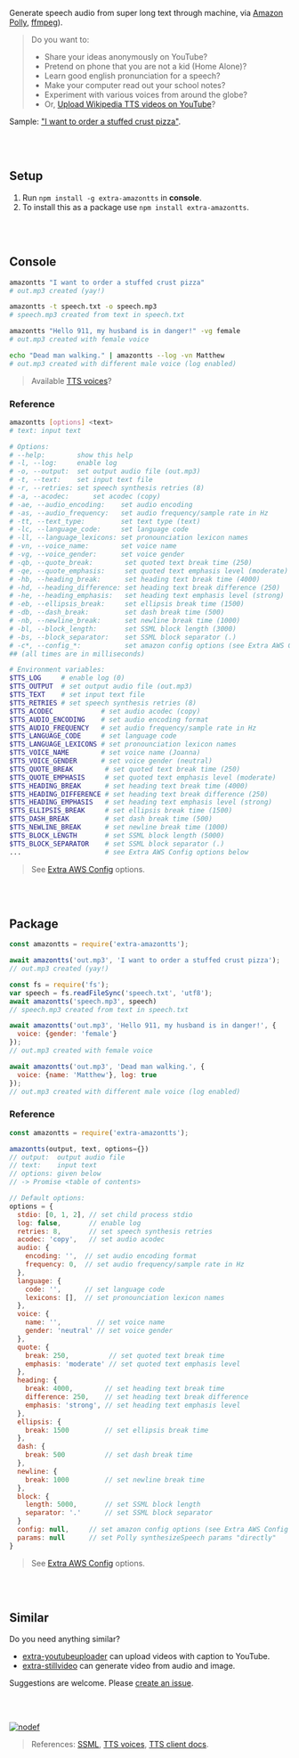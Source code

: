 Generate speech audio from super long text through machine, via [Amazon Polly], [ffmpeg]).
> Do you want to:
> - Share your ideas anonymously on YouTube?
> - Pretend on phone that you are not a kid (Home Alone)?
> - Learn good english pronunciation for a speech?
> - Make your computer read out your school notes?
> - Experiment with various voices from around the globe?
> - Or, [Upload Wikipedia TTS videos on YouTube]?

Sample: ["I want to order a stuffed crust pizza"](https://clyp.it/zyuywxcb).

<br>
<br>


## Setup

1. Run `npm install -g extra-amazontts` in **console**.
2. To install this as a package use `npm install extra-amazontts`.

<br>
<br>


## Console

```bash
amazontts "I want to order a stuffed crust pizza"
# out.mp3 created (yay!)

amazontts -t speech.txt -o speech.mp3
# speech.mp3 created from text in speech.txt

amazontts "Hello 911, my husband is in danger!" -vg female
# out.mp3 created with female voice

echo "Dead man walking." | amazontts --log -vn Matthew
# out.mp3 created with different male voice (log enabled)
```
> Available [TTS voices]?


### Reference

```bash
amazontts [options] <text>
# text: input text

# Options:
# --help:        show this help
# -l, --log:     enable log
# -o, --output:  set output audio file (out.mp3)
# -t, --text:    set input text file
# -r, --retries: set speech synthesis retries (8)
# -a, --acodec:      set acodec (copy)
# -ae, --audio_encoding:    set audio encoding
# -as, --audio_frequency:   set audio frequency/sample rate in Hz
# -tt, --text_type:         set text type (text)
# -lc, --language_code:     set language code
# -ll, --language_lexicons: set pronounciation lexicon names
# -vn, --voice_name:        set voice name
# -vg, --voice_gender:      set voice gender
# -qb, --quote_break:        set quoted text break time (250)
# -qe, --quote_emphasis:     set quoted text emphasis level (moderate)
# -hb, --heading_break:      set heading text break time (4000)
# -hd, --heading_difference: set heading text break difference (250)
# -he, --heading_emphasis:   set heading text emphasis level (strong)
# -eb, --ellipsis_break:     set ellipsis break time (1500)
# -db, --dash_break:         set dash break time (500)
# -nb, --newline_break:      set newline break time (1000)
# -bl, --block_length:       set SSML block length (3000)
# -bs, --block_separator:    set SSML block separator (.)
# -c*, --config_*:           set amazon config options (see Extra AWS Config options below)
## (all times are in milliseconds)

# Environment variables:
$TTS_LOG     # enable log (0)
$TTS_OUTPUT  # set output audio file (out.mp3)
$TTS_TEXT    # set input text file
$TTS_RETRIES # set speech synthesis retries (8)
$TTS_ACODEC            # set audio acodec (copy)
$TTS_AUDIO_ENCODING    # set audio encoding format
$TTS_AUDIO_FREQUENCY   # set audio frequency/sample rate in Hz
$TTS_LANGUAGE_CODE     # set language code
$TTS_LANGUAGE_LEXICONS # set pronounciation lexicon names
$TTS_VOICE_NAME        # set voice name (Joanna)
$TTS_VOICE_GENDER      # set voice gender (neutral)
$TTS_QUOTE_BREAK        # set quoted text break time (250)
$TTS_QUOTE_EMPHASIS     # set quoted text emphasis level (moderate)
$TTS_HEADING_BREAK      # set heading text break time (4000)
$TTS_HEADING_DIFFERENCE # set heading text break difference (250)
$TTS_HEADING_EMPHASIS   # set heading text emphasis level (strong)
$TTS_ELLIPSIS_BREAK     # set ellipsis break time (1500)
$TTS_DASH_BREAK         # set dash break time (500)
$TTS_NEWLINE_BREAK      # set newline break time (1000)
$TTS_BLOCK_LENGTH       # set SSML block length (5000)
$TTS_BLOCK_SEPARATOR    # set SSML block separator (.)
...                     # see Extra AWS Config options below
```
> See [Extra AWS Config] options.

<br>
<br>


## Package

```javascript
const amazontts = require('extra-amazontts');

await amazontts('out.mp3', 'I want to order a stuffed crust pizza');
// out.mp3 created (yay!)

const fs = require('fs');
var speech = fs.readFileSync('speech.txt', 'utf8');
await amazontts('speech.mp3', speech)
// speech.mp3 created from text in speech.txt

await amazontts('out.mp3', 'Hello 911, my husband is in danger!', {
  voice: {gender: 'female'}
});
// out.mp3 created with female voice

await amazontts('out.mp3', 'Dead man walking.', {
  voice: {name: 'Matthew'}, log: true
});
// out.mp3 created with different male voice (log enabled)
```


### Reference

```javascript
const amazontts = require('extra-amazontts');

amazontts(output, text, options={})
// output:  output audio file
// text:    input text
// options: given below
// -> Promise <table of contents>

// Default options:
options = {
  stdio: [0, 1, 2], // set child process stdio
  log: false,       // enable log
  retries: 8,       // set speech synthesis retries
  acodec: 'copy',   // set audio acodec
  audio: {
    encoding: '',  // set audio encoding format
    frequency: 0,  // set audio frequency/sample rate in Hz
  },
  language: {
    code: '',      // set language code
    lexicons: [],  // set pronounciation lexicon names
  },
  voice: {
    name: '',         // set voice name
    gender: 'neutral' // set voice gender
  },
  quote: {
    break: 250,          // set quoted text break time
    emphasis: 'moderate' // set quoted text emphasis level
  },
  heading: {
    break: 4000,        // set heading text break time
    difference: 250,    // set heading text break difference
    emphasis: 'strong', // set heading text emphasis level
  },
  ellipsis: {
    break: 1500         // set ellipsis break time
  },
  dash: {
    break: 500          // set dash break time
  },
  newline: {
    break: 1000         // set newline break time
  },
  block: {
    length: 5000,       // set SSML block length
    separator: '.'      // set SSML block separator
  }
  config: null,     // set amazon config options (see Extra AWS Config options below)
  params: null      // set Polly synthesizeSpeech params "directly"
}
```
> See [Extra AWS Config] options.

<br>
<br>


## Similar

Do you need anything similar?
- [extra-youtubeuploader] can upload videos with caption to YouTube.
- [extra-stillvideo] can generate video from audio and image.

Suggestions are welcome. Please [create an issue].

<br>
<br>


[![nodef](https://i.imgur.com/Ui0cS8T.jpg)](https://nodef.github.io)
> References: [SSML], [TTS voices], [TTS client docs].

[Amazon Polly]: https://aws.amazon.com/polly/
[ffmpeg]: https://ffmpeg.org
[Upload Wikipedia TTS videos on YouTube]: https://www.youtube.com/results?search_query=wikipedia+audio+article

[Extra AWS Config]: https://www.npmjs.com/package/extra-awsconfig
[extra-stillvideo]: https://www.npmjs.com/package/extra-stillvideo
[extra-youtubeuploader]: https://www.npmjs.com/package/extra-youtubeuploader
[create an issue]: https://github.com/nodef/extra-amazontts/issues

[SSML]: https://docs.aws.amazon.com/polly/latest/dg/supported-ssml.html
[TTS voices]: https://docs.aws.amazon.com/polly/latest/dg/voicelist.html
[TTS client docs]: https://docs.aws.amazon.com/AWSJavaScriptSDK/latest/AWS/Polly.html
